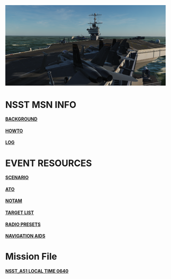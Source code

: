 
![Front IMG](/Docs/front_img.PNG) 
  <br>

# NSST MSN INFO

####  [BACKGROUND](/Docs/background.md)  
####  [HOWTO](/Docs/howto.md)  
####  [LOG](/Docs/log.md)  

# EVENT RESOURCES

####  [SCENARIO](/Docs/scenario.md)  
####  [ATO](/Docs/ATO.md)  
####  [NOTAM](/Docs/NOTAM.md)  
####  [TARGET LIST](/Docs/targets/maintgtlist.md)  
####  [RADIO PRESETS](/Docs/radiopresets.md)  
####  [NAVIGATION AIDS](/Docs/navigation.md)  
  
# Mission File

####  [NSST_A51 LOCAL TIME 0640](/Docs/NSST_A51_RELEASE.miz)